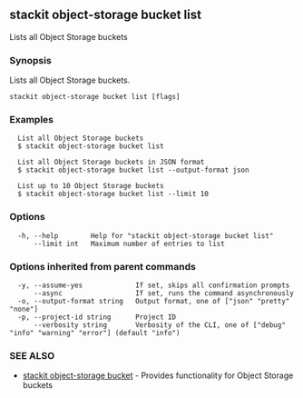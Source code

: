## stackit object-storage bucket list

Lists all Object Storage buckets

### Synopsis

Lists all Object Storage buckets.

```
stackit object-storage bucket list [flags]
```

### Examples

```
  List all Object Storage buckets
  $ stackit object-storage bucket list

  List all Object Storage buckets in JSON format
  $ stackit object-storage bucket list --output-format json

  List up to 10 Object Storage buckets
  $ stackit object-storage bucket list --limit 10
```

### Options

```
  -h, --help        Help for "stackit object-storage bucket list"
      --limit int   Maximum number of entries to list
```

### Options inherited from parent commands

```
  -y, --assume-yes             If set, skips all confirmation prompts
      --async                  If set, runs the command asynchronously
  -o, --output-format string   Output format, one of ["json" "pretty" "none"]
  -p, --project-id string      Project ID
      --verbosity string       Verbosity of the CLI, one of ["debug" "info" "warning" "error"] (default "info")
```

### SEE ALSO

* [stackit object-storage bucket](./stackit_object-storage_bucket.md)	 - Provides functionality for Object Storage buckets

